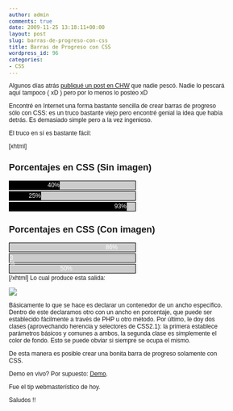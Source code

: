 ```yaml
---
author: admin
comments: true
date: 2009-11-25 13:18:11+00:00
layout: post
slug: barras-de-progreso-con-css
title: Barras de Progreso con CSS
wordpress_id: 96
categories:
- CSS
---
```


Algunos días atrás [publiqué un post en CHW](http://www.chw.net/foro/webmasters-f91/285635-barras-de-progreso-con-css.html) que nadie pescó. Nadie lo pescará aquí tampoco ( xD ) pero por lo menos lo posteo xD

Encontré en Internet una forma bastante sencilla de crear barras de progreso sólo con CSS: es un truco bastante viejo pero encontré genial la idea que había detrás. Es demasiado simple pero a la vez ingenioso.

El truco en sí es bastante fácil:
<!-- more -->
[xhtml]
<!DOCTYPE html PUBLIC "-//W3C//DTD XHTML 1.0 Transitional//EN"
"http://www.w3.org/TR/xhtml1/DTD/xhtml1-transitional.dtd">
<html xmlns="http://www.w3.org/1999/xhtml" xml:lang="es" lang="es">
<head>
  <meta http-equiv="content-type" content="text/html; charset=utf-8" /> 
  <title>Porcentajes en CSS</title>
  <style type="text/css">
body{font-family:Arial;font-size:12px}
div.box{width:250px;border:1px solid #000;height:17px;margin:2px 0;background:#CCC}
div.bar{height:14px;line-height:11px;color:#FFF;text-align:right;padding:3px 0 0 0}
.bg-one{background:#000}
.bg-ima{background:url(progreso.png)}
  </style>
</head>
<body>
<h2>Porcentajes en CSS (Sin imagen)</h2>
  <div class="box"><div class="bar bg-one" style="width:40%">40%</div></div>
  <div class="box"><div class="bar bg-one" style="width:25%">25%</div></div>
  <div class="box"><div class="bar bg-one" style="width:93%">93%</div></div>
<h2>Porcentajes en CSS (Con imagen)</h2>
  <div class="box"><div class="bar bg-ima" style="width:86%">86%</div></div>
  <div class="box"><div class="bar bg-ima" style="width:3%">3%</div></div>
  <div class="box"><div class="bar bg-ima" style="width:50%">50%</div></div>
</body>
</html>[/xhtml]
Lo cual produce esta salida:


![](http://img52.imageshack.us/img52/649/20091119u4u0002.png)



Básicamente lo que se hace es declarar un contenedor de un ancho específico. Dentro de este declaramos otro con un ancho en porcentaje, que puede ser establecido fácilmente a través de PHP u otro método. Por último, le doy dos clases (aprovechando herencia y selectores de CSS2.1): la primera establece parámetros básicos y comunes a ambos, la segunda clase es simplemente el color de fondo. Esto se puede obviar si siempre se ocupa el mismo.

De esta manera es posible crear una bonita barra de progreso solamente con CSS.

Demo en vivo? Por supuesto: [Demo](http://unreal4u.com/test/barra/).

Fue el tip webmasterístico de hoy.

Saludos !!
